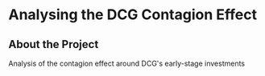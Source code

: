 # Analysing the DCG Contagion Effect

## About the Project

Analysis of the contagion effect around DCG's early-stage investments
